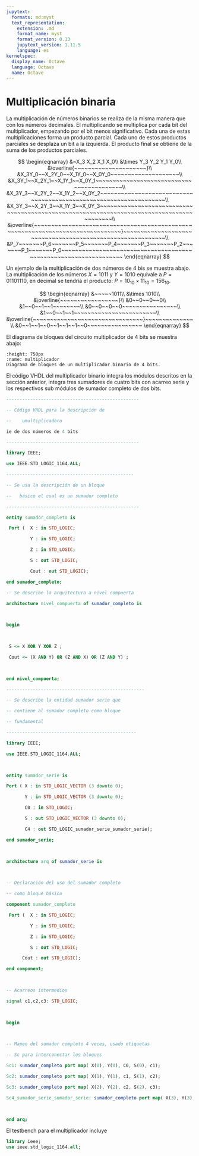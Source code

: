 ```yaml
---
jupytext:
  formats: md:myst
  text_representation:
    extension: .md
    format_name: myst
    format_version: 0.13
    jupytext_version: 1.11.5
    language: es
kernelspec:
  display_name: Octave
  language: Octave
  name: Octave
---
```


# Multiplicación binaria


La multiplicación de números binarios se realiza de la misma manera que con los números decimales. El multiplicando se multiplica por cada bit del multiplicador, empezando por el bit menos significativo. Cada una de estas multiplicaciones forma un producto parcial. Cada uno de estos productos parciales se desplaza un bit a la izquierda. El producto final se obtiene de la suma de los productos parciales.

$$
\begin{eqnarray}
&~X_3 X_2 X_1 X_0\\
&\times Y_3 Y_2 Y_1 Y_0\\
&\overline{~~~~~~~~~~~~~~~~~~~~~}\\
&X_3Y_0~~X_2Y_0~~X_1Y_0~~X_0Y_0~~~~~~~~~~~~~~~~~~~~\\
&X_3Y_1~~X_2Y_1~~X_1Y_1~~X_0Y_1~~~~~~~~~~~~~~~~~~~~~~~~~~~~~~~~~~~~~~~~~~\\
&X_3Y_3~~X_2Y_2~~X_1Y_2~~X_0Y_2~~~~~~~~~~~~~~~~~~~~~~~~~~~~~~~~~~~~~~~~~~~~~~~~~~~~~~~~~~~~~~~~~~\\
&X_3Y_3~~X_2Y_3~~X_1Y_3~~X_0Y_3~~~~~~~~~~~~~~~~~~~~~~~~~~~~~~~~~~~~~~~~~~~~~~~~~~~~~~~~~~~~~~~~~~~~~~~~~~~~~~~~~~~~~~~~~\\
&\overline{~~~~~~~~~~~~~~~~~~~~~~~~~~~~~~~~~~~~~~~~~~~~~~~~~~~~~~~~~~~~~~~~~~~~~~~~~~~~~~~}~~~~~~~~~~~~~~~~~~~~~~~~~~~~~~~~~~~~~~~~~~~~~~~~~~~~~~~~~~~\\
&P_7~~~~~~~P_6~~~~~~~P_5~~~~~~~P_4~~~~~~~P_3~~~~~~~P_2~~~~~~~P_1~~~~~~~P_0~~~~~~~~~~~~~~~~~~~~~~~~~~~~~~~~~~~~~~~~~~~~~~~~~~~~~~~~~~~~~~~~~
\end{eqnarray}
$$

Un ejemplo de la multiplicación de dos números de 4 bis se muestra abajo. La multiplicación de los números $X=1011$ y $Y=1010$ equivale a $P=01101110$, en decimal se tendría el producto: $P=10_{10}\times 11_{10}=156_{10}$.

$$
\begin{eqnarray}
&~~~~~1011\\
&\times 1010\\
&\overline{~~~~~~~~~~~~~~~~~}\\
&0~~0~~0~~0\\
&1~~0~~1~~1~~~~~~~~\\
&0~~0~~0~~0~~~~~~~~~~~~~~~~\\
&1~~0~~1~~1~~~~~~~~~~~~~~~~~~~~~~~~\\
&\overline{~~~~~~~~~~~~~~~~~~~~~~~~~~~~~~~~}~~~~~~~~~~~~~~\\
&0~~1~~1~~0~~1~~1~~1~~0~~~~~~~~~~~~~~~~
\end{eqnarray}
$$


El diagrama de bloques del circuito multiplicador de 4 bits se muestra abajo:

```{figure} /images/multiplicador.png
:height: 750px
:name: multiplicador
Diagrama de bloques de un multiplicador binario de 4 bits.
```

El código VHDL del multiplicador binario integra los módulos descritos en la sección anterior, integra tres sumadores de cuatro bits con acarreo serie y los respectivos sub módulos de sumador completo de dos bits.


```VHDL
--------------------------------------------------
-- Código VHDL para la descripción de 
--    umultiplicadoro 
ie de dos números de 4 bits
--------------------------------------------------
library IEEE;
use IEEE.STD_LOGIC_1164.ALL;
------------------------------------------------  
-- Se usa la descripción de un bloque 
--   básico el cual es un sumador completo
--------------------------------------------------
entity sumador_completo is
 Port (  X : in STD_LOGIC;
         Y : in STD_LOGIC;
         Z : in STD_LOGIC;
         S : out STD_LOGIC;
         Cout : out STD_LOGIC);
end sumador_completo;
-- Se describe la arquitectura a nivel compuerta 
architecture nivel_compuerta of sumador_completo is
 
begin
 
 S <= X XOR Y XOR Z ;
 Cout <= (X AND Y) OR (Z AND X) OR (Z AND Y) ;
 
end nivel_compuerta; 
----------------------------------------------------
-- Se describe la entidad sumador serie que 
-- contiene al sumador completo como bloque 
-- fundamental
-------------------------------------------------
library IEEE;
use IEEE.STD_LOGIC_1164.ALL;
 
entity sumador_serie is
Port ( X : in STD_LOGIC_VECTOR (3 downto 0);
       Y : in STD_LOGIC_VECTOR (3 downto 0);
       C0 : in STD_LOGIC;
       S : out STD_LOGIC_VECTOR (3 downto 0);
       C4 : out STD_LOGIC_sumador_serie_sumador_serie);
end sumador_serie;
 
architecture arq of sumador_serie is
 
-- Declaración del uso del sumador completo
-- como bloque básico
component sumador_completo
 Port (  X : in STD_LOGIC;
         Y : in STD_LOGIC;
         Z : in STD_LOGIC;
         S : out STD_LOGIC;
      Cout : out STD_LOGIC);
end component;
 
-- Acarreos intermedios
signal c1,c2,c3: STD_LOGIC;
 
begin
 
-- Mapeo del sumador completo 4 veces, usado etiquetas 
-- Sc para interconectar los bloques
Sc1: sumador_completo port map( X(0), Y(0), C0, S(0), c1);
Sc2: sumador_completo port map( X(1), Y(1), c1, S(1), c2);
Sc3: sumador_completo port map( X(2), Y(2), c2, S(2), c3);
Sc4_sumador_serie_sumador_serie: sumador_completo port map( X(3), Y(3), c3, S(3), C4);
 
end arq;


```
El testbench para el multiplicador incluye 
 
```VHDL
library ieee;
use ieee.std_logic_1164.all;


```

